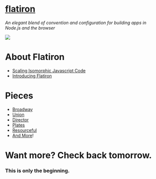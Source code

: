 # [flatiron](http://flatironjs.org)

*An elegant blend of convention and configuration for building apps in Node.js and the browser*

![](http://flatironjs.org/img/flatiron.png)

# About Flatiron

* [Scaling Isomorphic Javascript Code](http://blog.nodejitsu.com/scaling-isomorphic-javascript-code)
* [Introducing Flatiron](http://blog.nodejitsu.com/introducing-flatiron)

# Pieces

* [Broadway](https://github.com/flatiron/broadway)
* [Union](https://github.com/flatiron/union)
* [Director](https://github.com/flatiron/director)
* [Plates](https://github.com/flatiron/plates)
* [Resourceful](https://github.com/flatiron/resourceful)
* [And More](https://github.com/flatiron)!

# Want more? Check back tomorrow.

### This is only the beginning.
